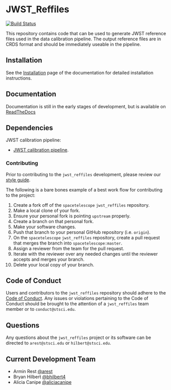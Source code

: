 # JWST_Reffiles

[![Build Status](https://travis-ci.org/spacetelescope/jwst_reffiles.svg?branch=master)](https://travis-ci.org/spacetelescope/jwst_reffiles)

This repository contains code that can be used to generate JWST reference files
used in the data calibration pipeline. The output reference files are in CRDS format
and should be immediately useable in the pipeline.

## Installation

See the [Installation](https://jwst-reffiles.readthedocs.io/en/latest/install.html) page of the documentation for detailed installation instructions.

## Documentation

Documentation is still in the early stages of development, but is available on [ReadTheDocs](https://jwst-reffiles.readthedocs.io/en/latest/)

## Dependencies

JWST calibration pipeline:

* [JWST calibration pipeline][d5].

[d5]: https://github.com/spacetelescope/jwst


### Contributing

Prior to contributing to the `jwst_reffiles` development, please review our [style guide](https://github.com/spacetelescope/jwst_reffiles/blob/master/style_guide/style_guide.md).

The following is a bare bones example of a best work flow for contributing to the project:

1. Create a fork off of the `spacetelescope` `jwst_reffiles` repository.
2. Make a local clone of your fork.
3. Ensure your personal fork is pointing `upstream` properly.
4. Create a branch on that personal fork.
5. Make your software changes.
6. Push that branch to your personal GitHub repository (i.e. `origin`).
7. On the `spacetelescope` `jwst_reffiles` repository, create a pull request that merges the branch into `spacetelescope:master`.
8. Assign a reviewer from the team for the pull request.
9. Iterate with the reviewer over any needed changes until the reviewer accepts and merges your branch.
10. Delete your local copy of your branch.


## Code of Conduct

Users and contributors to the `jwst_reffiles` repository should adhere to the [Code of Conduct](https://github.com/spacetelescope/jwst_reffiles/blob/master/CODE_OF_CONDUCT.md).  Any issues or violations pertaining to the Code of Conduct should be brought to the attention of a `jwst_reffiles` team member or to `conduct@stsci.edu`.


## Questions

Any questions about the `jwst_reffiles` project or its software can be directed to `arest@stsci.edu` or `hilbert@stsci.edu`.


## Current Development Team
- Armin Rest [@arest](https://github.com/arest)
- Bryan Hilbert [@bhilbert4](https://github.com/bhilbert4)
- Alicia Canipe [@aliciacanipe](https://github.com/aliciacanipe)
